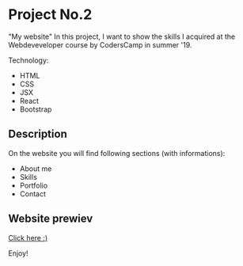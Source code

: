 # Project No.2

"My website"  In this project, I want to show the skills I acquired at the Webdeveveloper course by CodersCamp in summer '19.

Technology: 

- HTML 
- CSS
- JSX
- React
- Bootstrap

## Description

On the website you will find following sections (with informations):
* About me
* Skills
* Portfolio
* Contact


## Website prewiev

[Click here :)](https://bartlomiejkorycki.github.io/MyPage/#/)

Enjoy!
